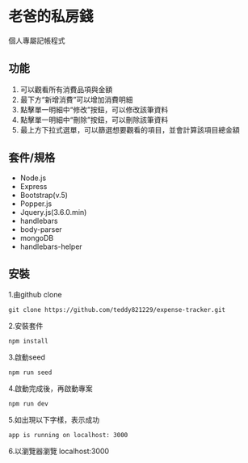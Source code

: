 # 老爸的私房錢
個人專屬記帳程式


## 功能

1. 可以觀看所有消費品項與金額
2. 最下方“新增消費”可以增加消費明細
3. 點擊單一明細中“修改”按鈕，可以修改該筆資料
4. 點擊單一明細中“刪除”按鈕，可以刪除該筆資料
5. 最上方下拉式選單，可以篩選想要觀看的項目，並會計算該項目總金額

## 套件/規格

- Node.js
- Express
- Bootstrap(v.5)
- Popper.js
- Jquery.js(3.6.0.min)
- handlebars
- body-parser
- mongoDB
- handlebars-helper

## 安裝

1.由github clone

```
git clone https://github.com/teddy821229/expense-tracker.git
```

2.安裝套件

```
npm install
```

3.啟動seed

```
npm run seed
```
4.啟動完成後，再啟動專案

```
npm run dev
```

5.如出現以下字樣，表示成功

```
app is running on localhost: 3000
```

6.以瀏覽器瀏覽 localhost:3000
